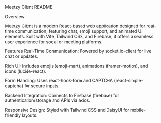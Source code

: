 Meetzy Client README

Overview

Meetzy Client is a modern React-based web application designed for real-time communication, featuring chat, emoji support, and animated UI elements. Built with Vite, Tailwind CSS, and Firebase, it offers a seamless user experience for social or meeting platforms. 

Features
Real-Time Communication: Powered by socket.io-client for live chat or updates.

Rich UI: Includes emojis (emoji-mart), animations (framer-motion), and icons (lucide-react).



Form Handling: Uses react-hook-form and CAPTCHA (react-simple-captcha) for secure inputs.



Backend Integration: Connects to Firebase (firebase) for authentication/storage and APIs via axios.



Responsive Design: Styled with Tailwind CSS and DaisyUI for mobile-friendly layouts.